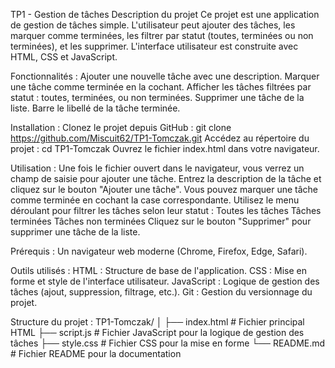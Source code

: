 TP1 - Gestion de tâches
Description du projet
Ce projet est une application de gestion de tâches simple. L'utilisateur peut ajouter des tâches, les marquer comme terminées, les filtrer par statut 
(toutes, terminées ou non terminées), et les supprimer. L'interface utilisateur est construite avec HTML, CSS et JavaScript.

Fonctionnalités :
Ajouter une nouvelle tâche avec une description.
Marquer une tâche comme terminée en la cochant.
Afficher les tâches filtrées par statut : toutes, terminées, ou non terminées.
Supprimer une tâche de la liste.
Barre le libellé de la tâche terminée.

Installation :
Clonez le projet depuis GitHub :
git clone https://github.com/Miscuit62/TP1-Tomczak.git
Accédez au répertoire du projet :
cd TP1-Tomczak
Ouvrez le fichier index.html dans votre navigateur.

Utilisation :
Une fois le fichier ouvert dans le navigateur, vous verrez un champ de saisie pour ajouter une tâche.
Entrez la description de la tâche et cliquez sur le bouton "Ajouter une tâche".
Vous pouvez marquer une tâche comme terminée en cochant la case correspondante.
Utilisez le menu déroulant pour filtrer les tâches selon leur statut :
Toutes les tâches
Tâches terminées
Tâches non terminées
Cliquez sur le bouton "Supprimer" pour supprimer une tâche de la liste.

Prérequis :
Un navigateur web moderne (Chrome, Firefox, Edge, Safari).

Outils utilisés :
HTML : Structure de base de l'application.
CSS : Mise en forme et style de l'interface utilisateur.
JavaScript : Logique de gestion des tâches (ajout, suppression, filtrage, etc.).
Git : Gestion du versionnage du projet.

Structure du projet :
TP1-Tomczak/
│
├── index.html       # Fichier principal HTML
├── script.js        # Fichier JavaScript pour la logique de gestion des tâches
├── style.css        # Fichier CSS pour la mise en forme
└── README.md        # Fichier README pour la documentation

